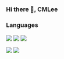 ### Hi there 👋, CMLee

<!--
**One-armed-boy/One-armed-boy** is a ✨ _special_ ✨ repository because its `README.md` (this file) appears on your GitHub profile.

Here are some ideas to get you started:

- 🔭 I’m currently working on ...
- 🌱 I’m currently learning ...
- 👯 I’m looking to collaborate on ...
- 🤔 I’m looking for help with ...
- 💬 Ask me about ...
- 📫 How to reach me: ...
- 😄 Pronouns: ...
- ⚡ Fun fact: ...
-->

### Languages


<img align='center' src="https://img.shields.io/badge/Python-3776AB?style=flat-square&logo=Python&logoColor=white"/> <img align='center' src="https://img.shields.io/badge/Java-007396?style=flat-square&logo=Java&logoColor=white"/> <img align='center' src="https://img.shields.io/badge/Anaconda-44A833?style=flat-square&logo=Anaconda&logoColor=white"/>

<img align='center' src="http://mazassumnida.wtf/api/v2/generate_badge?boj=lcm5500">
<img align='center' src="https://github-readme-stats.vercel.app/api?username=One-armed-boy&show_icons=true&theme=radical">



